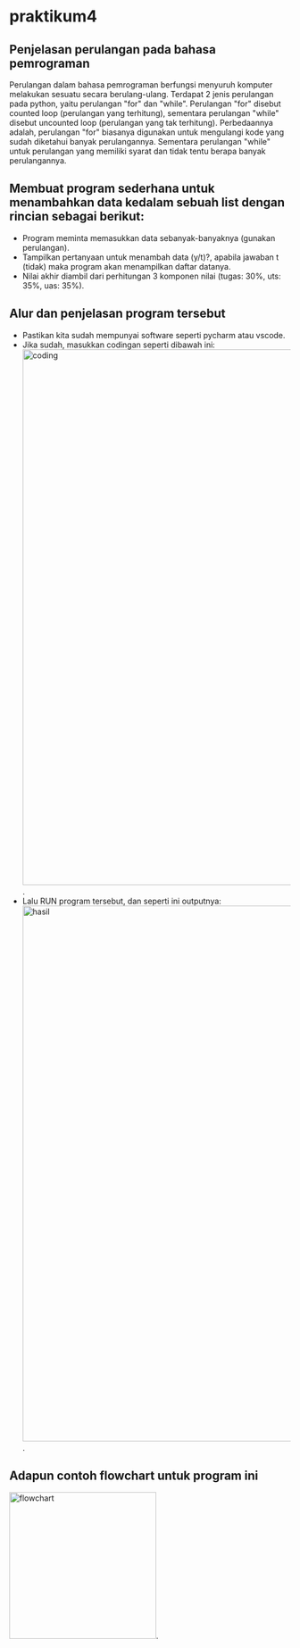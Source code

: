 # praktikum4
## Penjelasan perulangan pada bahasa pemrograman
Perulangan dalam bahasa pemrograman berfungsi menyuruh komputer melakukan sesuatu secara berulang-ulang. Terdapat 2 jenis perulangan pada python, yaitu perulangan "for" dan "while". Perulangan "for" disebut counted loop (perulangan yang terhitung), sementara perulangan "while" disebut uncounted loop (perulangan yang tak terhitung). Perbedaannya adalah, perulangan "for" biasanya digunakan untuk mengulangi kode yang sudah diketahui banyak perulangannya. Sementara perulangan "while" untuk perulangan yang memiliki syarat dan tidak tentu berapa banyak perulangannya. 
## Membuat program sederhana untuk menambahkan data kedalam sebuah list dengan rincian sebagai berikut:
- Program meminta memasukkan data sebanyak-banyaknya (gunakan perulangan).
- Tampilkan pertanyaan untuk menambah data (y/t)?, apabila jawaban t (tidak) maka program akan menampilkan daftar datanya.
- Nilai akhir diambil dari perhitungan 3 komponen nilai (tugas: 30%, uts: 35%, uas: 35%).
## Alur dan penjelasan program tersebut
- Pastikan kita sudah mempunyai software seperti pycharm atau vscode.
- Jika sudah, masukkan codingan seperti dibawah ini:
<img width="960" alt="coding" src="https://user-images.githubusercontent.com/115906333/203709636-419cfe28-f8ac-4873-b20e-c843a10f6e05.png">.
- Lalu RUN program tersebut, dan seperti ini outputnya:
<img width="960" alt="hasil" src="https://user-images.githubusercontent.com/115906333/203709819-d3aef356-1fc2-4802-90ec-82d9a2cae54b.png">.
## Adapun contoh flowchart untuk program ini
<img width="263" alt="flowchart" src="https://user-images.githubusercontent.com/115906333/203710052-9645fb79-3e67-433c-bd77-2bfd2c81804f.png">.

